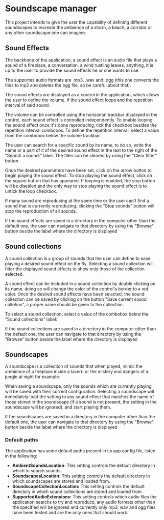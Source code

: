 # Soundscape manager

This project intends to give the user the capability of defining different soundscapes to recreate the ambience of a storm, a beach, a corridor or any other soundscape one can imagine.

## Sound Effects
The backbone of the application, a sound effect is an audio file that plays a sound of a fireplace, a conversation, a wind rustling leaves, anything, it is up to the user to provide the sound effects he or she wants to use.

The supportes audio formats are .mp3, .wav and .ogg (this one converts the files to mp3 and deletes the ogg file, so be careful about that).

The sound effects are displayed as a control in the application, which allows the user to define the volume, if the sound effect loops and the repetition interval of said sound. 

The volume can be controlled using the horizontal trackbar displayed in the control, each sound effect is controlled independently.
To enable looping the sound effect once it's done reproducing, tick the checkbox besides the repetition interval combobox.
To define the repetition interval, select a value from the combobox below the volume trackbar.

The user can search for a specific sound by its name, to do so, write the name or a part of it of the desired sound effect in the text to the right of the "Search a sound:" label.
The filter can be cleared by using the "Clear filter" button.

Once the desired parameters have been set, click on the arrow button to begin playing the sound effect.
To stop playing the sound effect, click on the square button that has appeared.
If looping is enabled, the stop button will be disabled and the only way to stop playing the sound effect is to untick the loop checkbox.

If many sound are reproducing at the same time or the user can't find a sound that is currently reproducing, clicking the "Stop sounds" button will stop the reproduction of all sounds.

If the sound effects are saved in a directory in the computer other than the default one, the user can navigate to that directory by using the "Browse" button beside the label where the directory is displayed

## Sound collections
A sound collection is a group of sounds that the user can define to ease playing a desired sound effect on the fly.
Selecting a sound collection will filter the displayed sound effects to show only those of the collection selected.

A sound effect can be included in a sound collection by double clicking on its name, doing so will change the color of the control's border to a red color.
Once the desired sound effects have been selected, the sound collection can be saved by clicking on the button "Save current sound colletion", a proper name should be given to the collection.

To select a sound collection, select a value of the combobox below the "Sound collections" label:

If the sound collections are saved in a directory in the computer other than the default one, the user can navigate to that directory by using the "Browse" button beside the label where the directory is displayed

## Soundscapes
A soundscape is a collection of sounds that when played, mimic the ambience of a fireplace inside a tavern or the mistery and dangers of a jungle at night for example.

When saving a soundscape, only the sounds which are currently playing will be saved with their current configuration.
Selecting a soundscape will inmediately load the setting to any sound effect that matches the name of those stored in the soundscape (if a sound is not present, the setting in the soundscape will be ignored), and start playing them.

If the soundscapes are saved in a directory in the computer other than the default one, the user can navigate to that directory by using the "Browse" button beside the label where the directory is displayed

### Default paths
The application has some default paths present in its app.config file, listed in the following:

* **AmbientSoundsLocation:** This setting controls the default directory in which to search sounds.
* **SoundscapesLocation:** This setting controls the default directory in which soundscapes are stored and loaded from.
* **SoundscapeCollectionLocation:** This setting controls the default directory in which sound collections are stored and loaded from.
* **SupportedAudioExtensions:** This setting controls which audio files the application searchs to try and reproduce, any audio formats other than the specified will be ignored and currently only mp3, wav and ogg files have been tested and are the only ones that should work.

